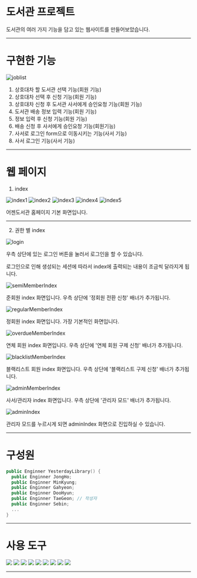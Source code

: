 # 도서관 프로젝트 
도서관의 여러 가지 기능을 담고 있는 웹사이트를 만들어보았습니다.


---

# 구현한 기능
![joblist](https://github.com/leeteagun/LibraryProject/assets/167273204/b66310e2-f13a-467e-940c-1987de935050)


1)  상호대차 할 도서관 선택 기능(회원 기능)
2)  상호대차 선택 후 신청 기능(회원 기능)
3)  상호대차 신청 후 도서관 사서에게 승인요청 기능(회원 기능)
4)  도서관 배송 정보 입력 기능(회원 기능)
5)  정보 입력 후 신청 기능(회원 기능)
6)  배송 신청 후 사서에게 승인요청 기능(회원기능)
7)  사서로 로그인 form으로 이동시키는 기능(사서 기능)
8)  사서 로그인 기능(사서 기능)



  





---
# 웹 페이지    

1) index

![index1](https://github.com/KimJongHoss/LibraryProject/assets/162934165/4296a057-9632-4d64-b647-3f782580d81a)
![index2](https://github.com/KimJongHoss/LibraryProject/assets/162934165/c9a65522-a4bf-4627-b03d-c7c868958223)
![index3](https://github.com/KimJongHoss/LibraryProject/assets/162934165/7b02c8d9-5cb8-4458-8616-b54745888cde)
![index4](https://github.com/KimJongHoss/LibraryProject/assets/162934165/cb636df8-4c65-401d-8744-5d178ea421ef)
![index5](https://github.com/KimJongHoss/LibraryProject/assets/162934165/5499a02b-c81c-4856-b232-25e1690a1682)



어젠도서관 홈페이지 기본 화면입니다.

---

2) 권한 별 index

![login](https://github.com/KimJongHoss/LibraryProject/assets/162934165/b05b1524-7313-45ad-8dd8-6597b8938cdb)


우측 상단에 있는 로그인 버튼을 눌러서 로그인을 할 수 있습니다. 

로그인으로 인해 생성되는 세션에 따라서 index에 출력되는 내용이 조금씩 달라지게 됩니다.

![semiMemberIndex](https://github.com/KimJongHoss/LibraryProject/assets/162934165/a541fbc3-acda-4b80-b029-ae896285f5a2)


준회원 index 화면입니다. 우측 상단에 '정회원 전환 신청' 배너가 추가됩니다.

![regularMemberIndex](https://github.com/KimJongHoss/LibraryProject/assets/162934165/edd5bdd6-70ae-4d2f-9cdf-8fa4d9eb86fa)

정회원 index 화면입니다. 가장 기본적인 화면입니다.

![overdueMemberIndex](https://github.com/KimJongHoss/LibraryProject/assets/162934165/e37a6f9f-b0cb-4f37-af56-151759d3ce5f)

연체 회원 index 화면입니다. 우측 상단에 '연체 회원 구제 신청' 배너가 추가됩니다.

![blacklistMemberIndex](https://github.com/KimJongHoss/LibraryProject/assets/162934165/eb3a1a5c-ef69-4722-8d93-0d4623f7eb2b)

블랙리스트 회원 index 화면입니다. 우측 상단에 '블랙리스트 구제 신청' 배너가 추가됩니다.

![adminMemberIndex](https://github.com/KimJongHoss/LibraryProject/assets/162934165/4042c638-c673-4006-a33e-7bcbe8874325)

사서/관리자 index 화면입니다. 우측 상단에 '관리자 모드' 배너가 추가됩니다.

![adminIndex](https://github.com/KimJongHoss/LibraryProject/assets/162934165/9a7b9e66-ba5e-497a-865c-6ee9dc2879b3)

관리자 모드를 누르시게 되면 adminIndex 화면으로 진입하실 수 있습니다.


---


# 구성원
```swift
public Enginner YesterdayLibrary() {
  public Enginner JongHo;
  public Enginner MinKyung;
  public Enginner Gahyeon;
  public Enginner DooHyun;
  public Enginner TaeGeon; // 작성자
  public Enginner Sebin;
  ...
}
```


---

# 사용 도구

<img src="https://img.shields.io/badge/spring 3.9.17.RELEASE -6DB33F?style=for-the-badge&logo=springboot&logoColor=white">

<img src="https://img.shields.io/badge/java 11 -007396?style=for-the-badge&logo=java&logoColor=white">

<img src="https://img.shields.io/badge/mysql 8.0.28 -4479A1?style=for-the-badge&logo=mysql&logoColor=white">

<img src="https://img.shields.io/badge/tomcat 9.0-F05032?style=for-the-badge&logo=apachetomcat&logoColor=white">

<img src="https://img.shields.io/badge/mybatis 3.5.6-181717?style=for-the-badge&logo=mybatis&logoColor=white">

<img src="https://img.shields.io/badge/html5-E34F26?style=for-the-badge&logo=html5&logoColor=white">

<img src="https://img.shields.io/badge/css-1572B6?style=for-the-badge&logo=css3&logoColor=white">

<img src="https://img.shields.io/badge/javascript-F7DF1E?style=for-the-badge&logo=javascript&logoColor=black">

<img src="https://img.shields.io/badge/jquery 3.4.1 -0769AD?style=for-the-badge&logo=jquery&logoColor=white">

  
  ---


<!--### 정리내용
<a href="https://jinco.tistory.com/category/libraryProject" target="_blank">
                   <img src="https://img.shields.io/badge/tistory-181717?style=for-the-badge&logo=tistory&logoColor=#000000">
                </a>-->
                

